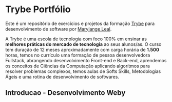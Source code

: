 # Trybe Portfólio
Este é um repositório de exercícios e projetos da formação [Trybe](https://www.betrybe.com/) para desenvolvimento de software por [Marylange Leal](https://www.linkedin.com/in/maryssleal/).

A Trybe é uma escola de tecnologia com foco 100% em ensinar as __melhores práticas do mercado de tecnologia__ ao seus alunos/as.
O curso tem duração de 12 meses aproximadamente com carga horária de __1.500__ horas, temos no currículo uma formação de pessoa desenvolvedora Fullstack, abrangendo desenvolvimento Front-end e Back-end, aprendemos os conceitos de Ciências da Computação aplicando algorítmos para resolver problemas complexos, temos aulas de Softs Skills, Metodologias Ágeis e uma rotina de desenvolvimento de softwares.

## Introducao - Desenvolvimento Weby
